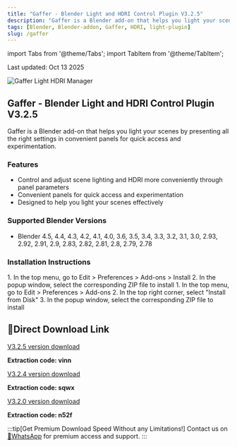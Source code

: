 ```yaml
---
title: "Gaffer - Blender Light and HDRI Control Plugin V3.2.5"
description: "Gaffer is a Blender add-on that helps you light your scenes by presenting all the right settings in convenient panels for quick access and experimentation."
tags: [Blender, Blender-addon, Gaffer, HDRI, light-plugin]
slug: /gaffer
---
```


import Tabs from '@theme/Tabs';
import TabItem from '@theme/TabItem';

Last updated: Oct 13 2025

![Gaffer Light HDRI Manager](https://www.gfxcamp.com/wp-content/uploads/2023/10/Gaffer-Light-Hdri-Manager.jpg)

## Gaffer - Blender Light and HDRI Control Plugin V3.2.5

Gaffer is a Blender add-on that helps you light your scenes by presenting all the right settings in convenient panels for quick access and experimentation.

### Features

- Control and adjust scene lighting and HDRI more conveniently through panel parameters
- Convenient panels for quick access and experimentation
- Designed to help you light your scenes effectively

### Supported Blender Versions

- Blender 4.5, 4.4, 4.3, 4.2, 4.1, 4.0, 3.6, 3.5, 3.4, 3.3, 3.2, 3.1, 3.0, 2.93, 2.92, 2.91, 2.9, 2.83, 2.82, 2.81, 2.8, 2.79, 2.78

### Installation Instructions

<Tabs>
<TabItem value="blender4" label="Blender 4.x or Lower" default>
1. In the top menu, go to Edit > Preferences > Add-ons > Install
2. In the popup window, select the corresponding ZIP file to install
</TabItem>
<TabItem value="blender41" label="Blender 4.1 or Higher">
1. In the top menu, go to Edit > Preferences > Add-ons
2. In the top right corner, select "Install from Disk"
3. In the popup window, select the corresponding ZIP file to install
</TabItem>
</Tabs>

## 🚀Direct Download Link

[V3.2.5 version download](https://pan.baidu.com/s/10feNgg8YbKyHgESU0AV11A?pwd=vinn)

**Extraction code: vinn**

[V3.2.4 version download](https://pan.baidu.com/s/1pbvLwM68sbPDB5_AFaS5rw?pwd=sqwx)

**Extraction code: sqwx**

[V3.2.0 version download](https://pan.baidu.com/s/1X0Wz-Z5i5_7VYecWZ4xUkQ?pwd=n52f)

**Extraction code: n52f**

:::tip[Get Premium Download Speed Without any Limitations!]
Contact us on [💬WhatsApp](https://wa.me/+8613237610083) for premium  access and support.
:::

